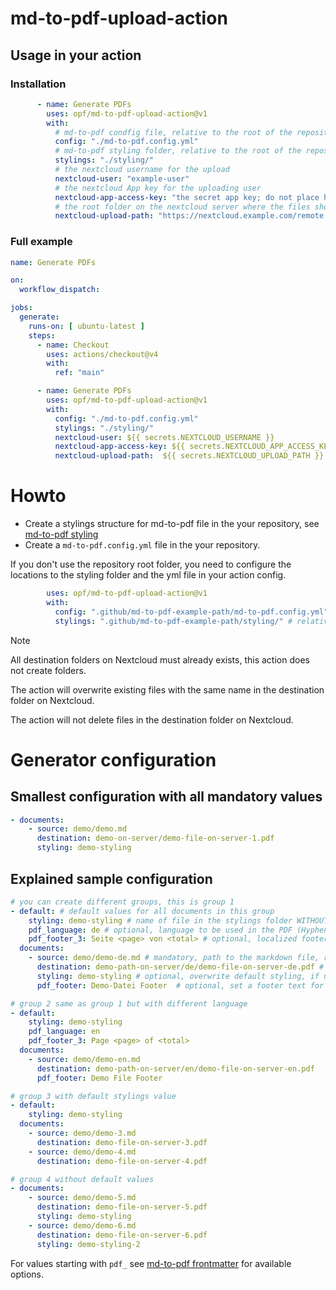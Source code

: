 # md-to-pdf-upload-action

## Usage in your action

### Installation

```yml
      - name: Generate PDFs
        uses: opf/md-to-pdf-upload-action@v1
        with:
          # md-to-pdf condfig file, relative to the root of the repository
          config: "./md-to-pdf.config.yml" 
          # md-to-pdf styling folder, relative to the root of the repository
          stylings: "./styling/" 
          # the nextcloud username for the upload
          nextcloud-user: "example-user"
          # the nextcloud App key for the uploading user
          nextcloud-app-access-key: "the secret app key; do not place here, use github secrets"
          # the root folder on the nextcloud server where the files should be uploaded
          nextcloud-upload-path: "https://nextcloud.example.com/remote.php/dav/files/pdf-bot-user/some-example-path/upload-folder/"
```

### Full example

```yml
name: Generate PDFs

on:
  workflow_dispatch:

jobs:
  generate:
    runs-on: [ ubuntu-latest ]
    steps:
      - name: Checkout
        uses: actions/checkout@v4
        with:
          ref: "main"

      - name: Generate PDFs
        uses: opf/md-to-pdf-upload-action@v1
        with:
          config: "./md-to-pdf.config.yml"
          stylings: "./styling/" 
          nextcloud-user: ${{ secrets.NEXTCLOUD_USERNAME }}
          nextcloud-app-access-key: ${{ secrets.NEXTCLOUD_APP_ACCESS_KEY }}
          nextcloud-upload-path:  ${{ secrets.NEXTCLOUD_UPLOAD_PATH }}
```

# Howto

* Create a stylings structure for md-to-pdf file in the your repository, 
  see [md-to-pdf styling](https://github.com/opf/md-to-pdf/blob/main/docs/STYLING.md)
* Create a `md-to-pdf.config.yml` file in the your repository. 

If you don't use the repository root folder, you need to configure the locations to the styling folder and the yml file in your action config. 

```yml
        uses: opf/md-to-pdf-upload-action@v1
        with:
          config: ".github/md-to-pdf-example-path/md-to-pdf.config.yml" # relative to the root of the repository
          stylings: ".github/md-to-pdf-example-path/styling/" # relative to the root of the repository
```

> [!NOTE]
> All destination folders on Nextcloud must already exists, this action does not create folders. 
> 
> The action will overwrite existing files with the same name in the destination folder on Nextcloud. 
> 
> The action will not delete files in the destination folder on Nextcloud.


# Generator configuration

## Smallest configuration with all mandatory values

```yml
- documents:
    - source: demo/demo.md
      destination: demo-on-server/demo-file-on-server-1.pdf
      styling: demo-styling
```

## Explained sample configuration

```yml
# you can create different groups, this is group 1
- default: # default values for all documents in this group
    styling: demo-styling # name of file in the stylings folder WITHOUT extension (optional if all stylings are set in documents)
    pdf_language: de # optional, language to be used in the PDF (Hyphenation)
    pdf_footer_3: Seite <page> von <total> # optional, localized footer text
  documents:
    - source: demo/demo-de.md # mandatory, path to the markdown file, relative to the repository(!) root
      destination: demo-path-on-server/de/demo-file-on-server-de.pdf # mandatory, path and filename to the destination on the server
      styling: demo-styling # optional, overwrite default styling, if needed
      pdf_footer: Demo-Datei Footer  # optional, set a footer text for this document

# group 2 same as group 1 but with different language
- default:
    styling: demo-styling
    pdf_language: en
    pdf_footer_3: Page <page> of <total>
  documents:
    - source: demo/demo-en.md
      destination: demo-path-on-server/en/demo-file-on-server-en.pdf
      pdf_footer: Demo File Footer

# group 3 with default stylings value 
- default:
    styling: demo-styling
  documents:
    - source: demo/demo-3.md
      destination: demo-file-on-server-3.pdf
    - source: demo/demo-4.md
      destination: demo-file-on-server-4.pdf

# group 4 without default values
- documents:
    - source: demo/demo-5.md
      destination: demo-file-on-server-5.pdf
      styling: demo-styling
    - source: demo/demo-6.md
      destination: demo-file-on-server-6.pdf
      styling: demo-styling-2
```

For values starting with `pdf_` see [md-to-pdf frontmatter](https://github.com/opf/md-to-pdf/blob/main/docs/FRONTMATTER.md) for available options.

